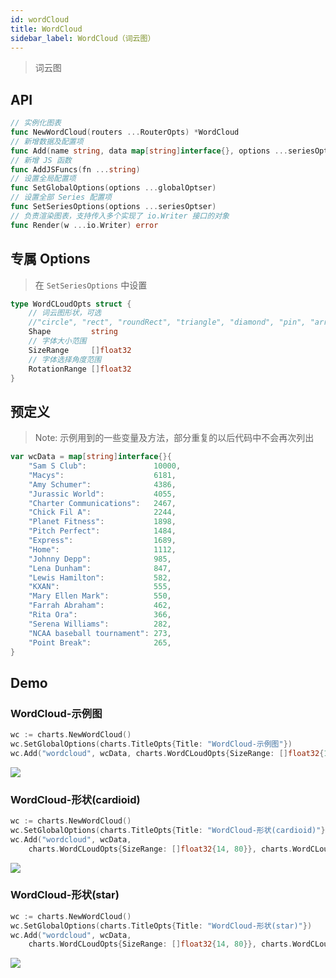 ```yaml
---
id: wordCloud
title: WordCloud
sidebar_label: WordCloud（词云图）
---
```


> 词云图

## API
```go
// 实例化图表
func NewWordCloud(routers ...RouterOpts) *WordCloud
// 新增数据及配置项
func Add(name string, data map[string]interface{}, options ...seriesOptser) *WordCloud
// 新增 JS 函数
func AddJSFuncs(fn ...string)
// 设置全局配置项
func SetGlobalOptions(options ...globalOptser)
// 设置全部 Series 配置项
func SetSeriesOptions(options ...seriesOptser)
// 负责渲染图表，支持传入多个实现了 io.Writer 接口的对象
func Render(w ...io.Writer) error
```

## 专属 Options
> 在 `SetSeriesOptions` 中设置
```go
type WordCLoudOpts struct {
    // 词云图形状，可选
    //"circle", "rect", "roundRect", "triangle", "diamond", "pin", "arrow"
    Shape         string
    // 字体大小范围
    SizeRange     []float32
    // 字体选择角度范围
    RotationRange []float32
}
```

## 预定义
> Note: 示例用到的一些变量及方法，部分重复的以后代码中不会再次列出
```go
var wcData = map[string]interface{}{
    "Sam S Club":               10000,
    "Macys":                    6181,
    "Amy Schumer":              4386,
    "Jurassic World":           4055,
    "Charter Communications":   2467,
    "Chick Fil A":              2244,
    "Planet Fitness":           1898,
    "Pitch Perfect":            1484,
    "Express":                  1689,
    "Home":                     1112,
    "Johnny Depp":              985,
    "Lena Dunham":              847,
    "Lewis Hamilton":           582,
    "KXAN":                     555,
    "Mary Ellen Mark":          550,
    "Farrah Abraham":           462,
    "Rita Ora":                 366,
    "Serena Williams":          282,
    "NCAA baseball tournament": 273,
    "Point Break":              265,
}
```

## Demo

### WordCloud-示例图
```go
wc := charts.NewWordCloud()
wc.SetGlobalOptions(charts.TitleOpts{Title: "WordCloud-示例图"})
wc.Add("wordcloud", wcData, charts.WordCLoudOpts{SizeRange: []float32{14, 80}})
```
![](https://user-images.githubusercontent.com/19553554/52348737-01fb8a80-2a60-11e9-94ac-dacbd7b58811.png)


### WordCloud-形状(cardioid)
```go
wc := charts.NewWordCloud()
wc.SetGlobalOptions(charts.TitleOpts{Title: "WordCloud-形状(cardioid)"})
wc.Add("wordcloud", wcData,
    charts.WordCLoudOpts{SizeRange: []float32{14, 80}}, charts.WordCLoudOpts{Shape: "cardioid"})
```
![](https://user-images.githubusercontent.com/19553554/52348901-5bfc5000-2a60-11e9-94f5-fbdce2f2ec46.png)


### WordCloud-形状(star)
```go
wc := charts.NewWordCloud()
wc.SetGlobalOptions(charts.TitleOpts{Title: "WordCloud-形状(star)"})
wc.Add("wordcloud", wcData,
    charts.WordCLoudOpts{SizeRange: []float32{14, 80}}, charts.WordCLoudOpts{Shape: "cardioid"})
```
![](https://user-images.githubusercontent.com/19553554/52349093-bf867d80-2a60-11e9-81d7-2c45ddcce0cc.png)
